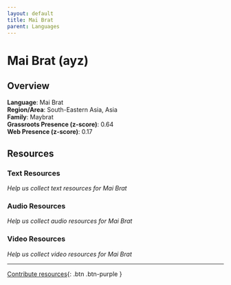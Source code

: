 ```yaml
---
layout: default
title: Mai Brat
parent: Languages
---
```


# Mai Brat (ayz)

## Overview

**Language**: Mai Brat  
**Region/Area**: South-Eastern Asia, Asia  
**Family**: Maybrat  
**Grassroots Presence (z-score)**: 0.64  
**Web Presence (z-score)**: 0.17  

## Resources

### Text Resources
*Help us collect text resources for Mai Brat*

### Audio Resources
*Help us collect audio resources for Mai Brat*

### Video Resources
*Help us collect video resources for Mai Brat*

---

[Contribute resources](https://forms.office.com/e/1SfLJx3u1r){: .btn .btn-purple }
